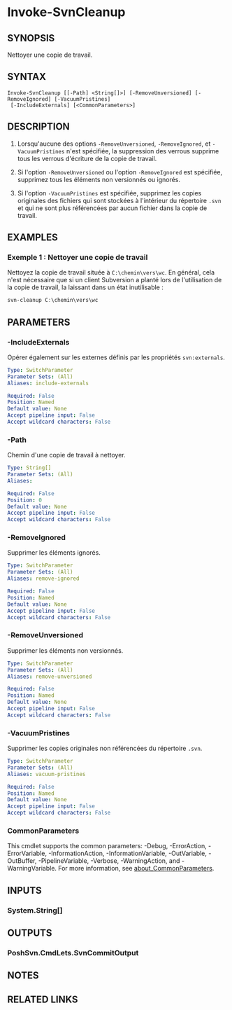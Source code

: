 ﻿---
external help file: PoshSvn.dll-Help.xml
Module Name: PoshSvn
online version: https://www.poshsvn.com/docs/Invoke-SvnCleanup/
schema: 2.0.0
---

# Invoke-SvnCleanup

## SYNOPSIS
Nettoyer une copie de travail.

## SYNTAX

```
Invoke-SvnCleanup [[-Path] <String[]>] [-RemoveUnversioned] [-RemoveIgnored] [-VacuumPristines]
 [-IncludeExternals] [<CommonParameters>]
```

## DESCRIPTION

1. Lorsqu'aucune des options `-RemoveUnversioned`, `-RemoveIgnored`, et `-VacuumPristines` n'est spécifiée, la suppression des verrous supprime tous les verrous d'écriture de la copie de travail.

2. Si l'option `-RemoveUnversioned` ou l'option `-RemoveIgnored` est spécifiée, supprimez tous les éléments non versionnés ou ignorés.

3. Si l'option `-VacuumPristines` est spécifiée, supprimez les copies originales des fichiers qui sont stockées à l'intérieur du répertoire `.svn` et qui ne sont plus référencées par aucun fichier dans la copie de travail.

## EXAMPLES

### Exemple 1 : Nettoyer une copie de travail

Nettoyez la copie de travail située à `C:\chemin\vers\wc`. En général, cela n'est nécessaire que si un client Subversion a planté lors de l'utilisation de la copie de travail, la laissant dans un état inutilisable :

```powershell
svn-cleanup C:\chemin\vers\wc
```

## PARAMETERS

### -IncludeExternals
Opérer également sur les externes définis par les propriétés `svn:externals`.

```yaml
Type: SwitchParameter
Parameter Sets: (All)
Aliases: include-externals

Required: False
Position: Named
Default value: None
Accept pipeline input: False
Accept wildcard characters: False
```

### -Path
Chemin d'une copie de travail à nettoyer.

```yaml
Type: String[]
Parameter Sets: (All)
Aliases:

Required: False
Position: 0
Default value: None
Accept pipeline input: False
Accept wildcard characters: False
```

### -RemoveIgnored
Supprimer les éléments ignorés.

```yaml
Type: SwitchParameter
Parameter Sets: (All)
Aliases: remove-ignored

Required: False
Position: Named
Default value: None
Accept pipeline input: False
Accept wildcard characters: False
```

### -RemoveUnversioned
Supprimer les éléments non versionnés.

```yaml
Type: SwitchParameter
Parameter Sets: (All)
Aliases: remove-unversioned

Required: False
Position: Named
Default value: None
Accept pipeline input: False
Accept wildcard characters: False
```

### -VacuumPristines
Supprimer les copies originales non référencées du répertoire `.svn`.

```yaml
Type: SwitchParameter
Parameter Sets: (All)
Aliases: vacuum-pristines

Required: False
Position: Named
Default value: None
Accept pipeline input: False
Accept wildcard characters: False
```

### CommonParameters
This cmdlet supports the common parameters: -Debug, -ErrorAction, -ErrorVariable, -InformationAction, -InformationVariable, -OutVariable, -OutBuffer, -PipelineVariable, -Verbose, -WarningAction, and -WarningVariable. For more information, see [about_CommonParameters](http://go.microsoft.com/fwlink/?LinkID=113216).

## INPUTS

### System.String[]

## OUTPUTS

### PoshSvn.CmdLets.SvnCommitOutput

## NOTES

## RELATED LINKS
